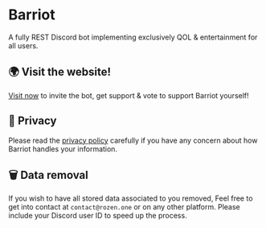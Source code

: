 # Barriot
A fully REST Discord bot implementing exclusively QOL &amp; entertainment for all users.

## 🌍 Visit the website!

[Visit now](https://barriot.xyz) to invite the bot, get support & vote to support Barriot yourself!

## 🔏 Privacy

Please read the [privacy policy](https://github.com/Rozen4334/Barriot/blob/master/PRIVACY.md) carefully if you have any concern about how Barriot handles your information.

## 🗑️ Data removal

If you wish to have all stored data associated to you removed, Feel free to get into contact at `contact@rozen.one` or on any other platform. Please include your Discord user ID to speed up the process.

